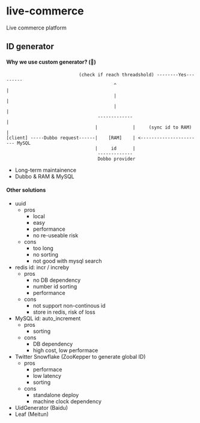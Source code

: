 # live-commerce

Live commerce platform

## ID generator

#### Why we use custom generator? (🦄)

```
                           (check if reach threadshold) --------Yes---------
                                        ^                                   |
                                        |                                   |
                                        |                                   |
                                  -------------                             |
                                 |             |     (sync id to RAM)       |
[client] -----Dubbo request------|    [RAM]    | <----------------------- MySQL
                                 |     id      |
                                  -------------
                                  Dobbo provider
```

- Long-term maintainence
- Dubbo & RAM & MySQL

#### Other solutions

- uuid
  - pros
    - local
    - easy
    - performance
    - no re-useable risk
  - cons
    - too long
    - no sorting
    - not good with mysql search
- redis id: incr / increby
  - pros
    - no DB dependency
    - number id sorting
    - performance
  - cons
    - not support non-continous id
    - store in redis, risk of loss
- MySQL id: auto_increment
  - pros
    - sorting
  - cons
    - DB dependency
    - high cost, low performace
- Twitter Snowflake (ZooKepper to generate global ID)
  - pros
    - performace
    - low latency
    - sorting
  - cons
    - standalone deploy
    - machine clock dependency
- UidGenerator (Baidu)
- Leaf (Meitun)
